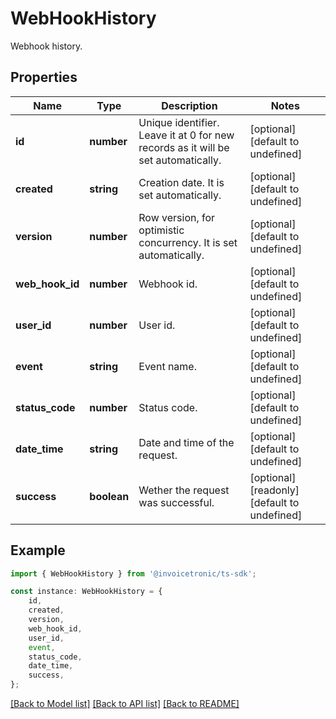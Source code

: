 # WebHookHistory

Webhook history.

## Properties

Name | Type | Description | Notes
------------ | ------------- | ------------- | -------------
**id** | **number** | Unique identifier. Leave it at 0 for new records as it will be set automatically. | [optional] [default to undefined]
**created** | **string** | Creation date. It is set automatically. | [optional] [default to undefined]
**version** | **number** | Row version, for optimistic concurrency. It is set automatically. | [optional] [default to undefined]
**web_hook_id** | **number** | Webhook id. | [optional] [default to undefined]
**user_id** | **number** | User id. | [optional] [default to undefined]
**event** | **string** | Event name. | [optional] [default to undefined]
**status_code** | **number** | Status code. | [optional] [default to undefined]
**date_time** | **string** | Date and time of the request. | [optional] [default to undefined]
**success** | **boolean** | Wether the request was successful. | [optional] [readonly] [default to undefined]

## Example

```typescript
import { WebHookHistory } from '@invoicetronic/ts-sdk';

const instance: WebHookHistory = {
    id,
    created,
    version,
    web_hook_id,
    user_id,
    event,
    status_code,
    date_time,
    success,
};
```

[[Back to Model list]](../README.md#documentation-for-models) [[Back to API list]](../README.md#documentation-for-api-endpoints) [[Back to README]](../README.md)
